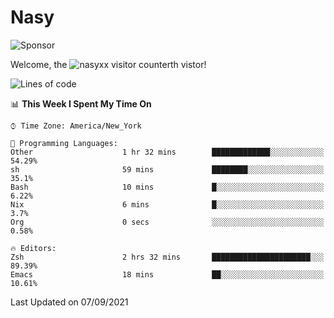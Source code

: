 # Nasy

<!--
<p align="center">
<img height="200" src="https://github-readme-stats.vercel.app/api?username=nasyxx&count_private=true&show_icons=true&theme=dracula&include_all_commits=true"/>
<img height="200" src="https://github-readme-stats.vercel.app/api/top-langs/?username=nasyxx&theme=dracula&hide=html,jupyter+notebook&count_private=true&show_icons=true"/>
</p>

  
----------------
-->

![Sponsor](https://img.shields.io/static/v1.svg?label=Sponsor&message=%E2%9D%A4&logo=GitHub&style=flat&color=pink)
 
Welcome, the ![nasyxx visitor counter](https://count.getloli.com/get/@nasyxx?theme=rule34)th vistor!
 
<!--START_SECTION:waka-->
![Lines of code](https://img.shields.io/badge/From%20Hello%20World%20I%27ve%20Written-5.4%20million%20lines%20of%20code-blue)

📊 **This Week I Spent My Time On** 

```text
⌚︎ Time Zone: America/New_York

💬 Programming Languages: 
Other                    1 hr 32 mins        █████████████░░░░░░░░░░░░   54.29% 
sh                       59 mins             ████████░░░░░░░░░░░░░░░░░   35.1% 
Bash                     10 mins             █░░░░░░░░░░░░░░░░░░░░░░░░   6.22% 
Nix                      6 mins              █░░░░░░░░░░░░░░░░░░░░░░░░   3.7% 
Org                      0 secs              ░░░░░░░░░░░░░░░░░░░░░░░░░   0.58%

🔥 Editors: 
Zsh                      2 hrs 32 mins       ██████████████████████░░░   89.39% 
Emacs                    18 mins             ██░░░░░░░░░░░░░░░░░░░░░░░   10.61%

```


 Last Updated on 07/09/2021
<!--END_SECTION:waka-->

<!-- ![visitors](https://visitor-badge.laobi.icu/badge?page_id=nasyxx.nasyxx) -->
